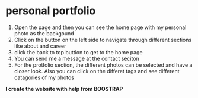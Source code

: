 # personal portfolio
1. Open the page and then you can see the home page with my personal photo as the backgound
2. Click on the button on the left side to navigate through different sections like about and career
3. click the back to top buttion to get to the home page
4. You can send me a message at the contact seciton
5. For the protfolio section, the different photos can be selected and have a closer look. Also you can click on the differet tags and see different catagories of my photos

__I create the website with help from BOOSTRAP__
